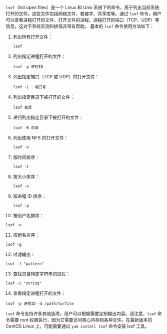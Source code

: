  `lsof`（list open files）是一个 Linux 和 Unix 系统下的命令，用于列出当前系统打开的文件。这些文件包括网络文件、套接字、共享库等。通过 `lsof` 命令，用户可以查看进程打开的文件、打开文件的进程、进程打开的端口（TCP、UDP）等信息。这对于系统监测和排错非常有帮助。
基本的 `lsof` 命令使用方法如下：
1. 列出所有打开文件：
   ```
   lsof
   ```
2. 列出指定进程打开的文件：
   ```
   lsof -p 进程ID
   ```
3. 列出指定端口（TCP 或 UDP）的打开文件：
   ```
   lsof -i ：端口号
   ```
4. 列出指定目录下被打开的文件：
   ```
   lsof 目录
   ```
5. 递归列出指定目录下被打开的文件：
   ```
   lsof -R 目录
   ```
6. 列出使用 NFS 的打开文件：
   ```
   lsof -n
   ```
7. 按时间排序：
   ```
   lsof -t
   ```
8. 按大小排序：
   ```
   lsof -s
   ```
9. 按进程 ID 排序：
   ```
   lsof -p
   ```
10. 按用户名排序：
   ```
   lsof -u
   ```
11. 按组名排序：
   ```
   lsof -g
   ```
12. 过滤输出：
   ```
   lsof -f "pattern"
   ```
13. 查找包含特定字符串的进程：
   ```
   lsof -c "string"
   ```
14. 查看指定进程打开的文件：
   ```
   lsof -p 进程ID -d /path/to/file
   ```
`lsof` 命令支持许多其他选项，用户可以根据需要定制输出内容。请注意，`lsof` 命令需要 root 权限执行，因为它需要访问核心内存和各种文件。在最新版本的 CentOS Linux 上，可能需要通过 `yum install lsof` 命令安装 lsof 工具。